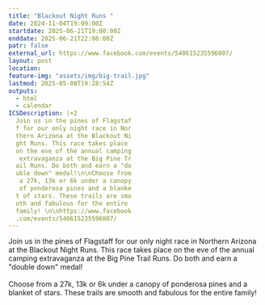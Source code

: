 ```yaml
---
title: "Blackout Night Runs "
date: 2024-11-04T19:09:00Z
startdate: 2025-06-21T19:00:00Z
enddate: 2025-06-21T22:00:00Z
patr: false
external_url: https://www.facebook.com/events/540615235596807/
layout: post
location: 
feature-img: "assets/img/big-trail.jpg"
lastmod: 2025-05-08T19:28:54Z
outputs:
  - html
  - calendar
ICSDescription: |+2
  Join us in the pines of Flagstaf  f for our only night race in Nor  thern Arizona at the Blackout Ni  ght Runs. This race takes place   on the eve of the annual camping   extravaganza at the Big Pine Tr  ail Runs. Do both and earn a "do  uble down" medal!\n\nChoose from   a 27k, 13k or 6k under a canopy   of ponderosa pines and a blanke  t of stars. These trails are smo  oth and fabulous for the entire   family! \n\nhttps://www.facebook  .com/events/540615235596807/
---
```


Join us in the pines of Flagstaff for our only night race in Northern Arizona at the Blackout Night Runs. This race takes place on the eve of the annual camping extravaganza at the Big Pine Trail Runs. Do both and earn a "double down" medal!<br>
  <br>
  Choose from a 27k, 13k or 6k under a canopy of ponderosa pines and a blanket of stars. These trails are smooth and fabulous for the entire family! <br>
  <br>
  
